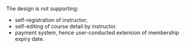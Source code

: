 The design is not supporting:

- self-registration of instructor;
- self-editing of course detail by instructor.
- payment system, hence user-conducted extension of membership expiry date.